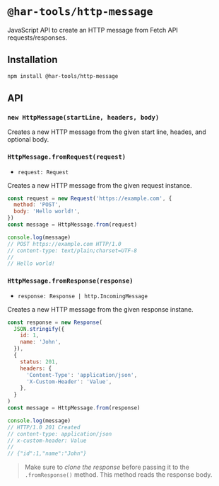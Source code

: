 # `@har-tools/http-message`

JavaScript API to create an HTTP message from Fetch API requests/responses.

## Installation

```sh
npm install @har-tools/http-message
```

## API

### `new HttpMessage(startLine, headers, body)`

Creates a new HTTP message from the given start line, heades, and optional body.

### `HttpMessage.fromRequest(request)`

- `request: Request`

Creates a new HTTP message from the given request instance.

```js
const request = new Request('https://example.com', {
  method: 'POST',
  body: 'Hello world!',
})
const message = HttpMessage.from(request)

console.log(message)
// POST https://example.com HTTP/1.0
// content-type: text/plain;charset=UTF-8
//
// Hello world!
```

### `HttpMessage.fromResponse(response)`

- `response: Response | http.IncomingMessage`

Creates a new HTTP message from the given response instane.

```js
const response = new Response(
  JSON.stringify({
    id: 1,
    name: 'John',
  }),
  {
    status: 201,
    headers: {
      'Content-Type': 'application/json',
      'X-Custom-Header': 'Value',
    },
  }
)
const message = HttpMessage.from(response)

console.log(message)
// HTTP/1.0 201 Created
// content-type: application/json
// x-custom-header: Value
//
// {"id":1,"name":"John"}
```

> Make sure to _clone the response_ before passing it to the `.fromResponse()` method. This method reads the response body.

